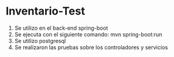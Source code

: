 # Inventario-Test
1. Se utilizo en el back-end spring-boot
2. Se ejecuta con el siguiente comando: mvn spring-boot:run
3. Se utilizo postgresql 
4. Se realizaron las pruebas sobre los controladores y servicios
